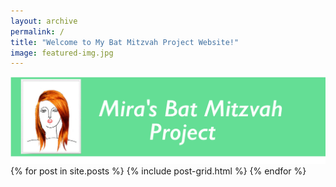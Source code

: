 ```yaml
---
layout: archive
permalink: /
title: "Welcome to My Bat Mitzvah Project Website!"
image: featured-img.jpg
---
```


<div class="page-lead">
	<img src="images/banner-green-1600x480.jpeg">
</div><!-- /.page-lead -->

<div class="tiles">
{% for post in site.posts %}
	{% include post-grid.html %}
{% endfor %}
</div><!-- /.tiles -->
